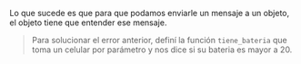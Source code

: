 Lo que sucede es que para que podamos enviarle un mensaje a un objeto, el objeto tiene que entender ese mensaje.

> Para solucionar el error anterior, definí la función `tiene_bateria` que toma un celular por parámetro y nos dice si su bateria es mayor a 20.